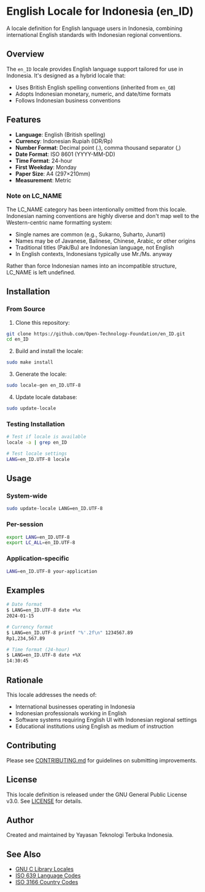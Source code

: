 # English Locale for Indonesia (en_ID)

A locale definition for English language users in Indonesia, combining international English standards with Indonesian regional conventions.

## Overview

The `en_ID` locale provides English language support tailored for use in Indonesia. It's designed as a hybrid locale that:
- Uses British English spelling conventions (inherited from `en_GB`)
- Adopts Indonesian monetary, numeric, and date/time formats
- Follows Indonesian business conventions

## Features

- **Language**: English (British spelling)
- **Currency**: Indonesian Rupiah (IDR/Rp)
- **Number Format**: Decimal point (.), comma thousand separator (,)
- **Date Format**: ISO 8601 (YYYY-MM-DD)
- **Time Format**: 24-hour
- **First Weekday**: Monday
- **Paper Size**: A4 (297×210mm)
- **Measurement**: Metric

### Note on LC_NAME

The LC_NAME category has been intentionally omitted from this locale. Indonesian naming conventions are highly diverse and don't map well to the Western-centric name formatting system:

- Single names are common (e.g., Sukarno, Suharto, Junarti)
- Names may be of Javanese, Balinese, Chinese, Arabic, or other origins
- Traditional titles (Pak/Bu) are Indonesian language, not English
- In English contexts, Indonesians typically use Mr./Ms. anyway

Rather than force Indonesian names into an incompatible structure, LC_NAME is left undefined.

## Installation

### From Source

1. Clone this repository:
```bash
git clone https://github.com/Open-Technology-Foundation/en_ID.git
cd en_ID
```

2. Build and install the locale:
```bash
sudo make install
```

3. Generate the locale:
```bash
sudo locale-gen en_ID.UTF-8
```

4. Update locale database:
```bash
sudo update-locale
```

### Testing Installation

```bash
# Test if locale is available
locale -a | grep en_ID

# Test locale settings
LANG=en_ID.UTF-8 locale
```

## Usage

### System-wide
```bash
sudo update-locale LANG=en_ID.UTF-8
```

### Per-session
```bash
export LANG=en_ID.UTF-8
export LC_ALL=en_ID.UTF-8
```

### Application-specific
```bash
LANG=en_ID.UTF-8 your-application
```

## Examples

```bash
# Date format
$ LANG=en_ID.UTF-8 date +%x
2024-01-15

# Currency format
$ LANG=en_ID.UTF-8 printf "%'.2f\n" 1234567.89
Rp1,234,567.89

# Time format (24-hour)
$ LANG=en_ID.UTF-8 date +%X
14:30:45
```

## Rationale

This locale addresses the needs of:
- International businesses operating in Indonesia
- Indonesian professionals working in English
- Software systems requiring English UI with Indonesian regional settings
- Educational institutions using English as medium of instruction

## Contributing

Please see [CONTRIBUTING.md](CONTRIBUTING.md) for guidelines on submitting improvements.

## License

This locale definition is released under the GNU General Public License v3.0. See [LICENSE](LICENSE) for details.

## Author

Created and maintained by Yayasan Teknologi Terbuka Indonesia.

## See Also

- [GNU C Library Locales](https://www.gnu.org/software/libc/manual/html_node/Locales.html)
- [ISO 639 Language Codes](https://www.loc.gov/standards/iso639-2/)
- [ISO 3166 Country Codes](https://www.iso.org/iso-3166-country-codes.html)